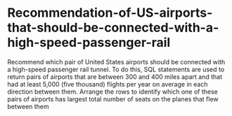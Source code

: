 # Recommendation-of-US-airports-that-should-be-connected-with-a-high-speed-passenger-rail 
Recommend which pair of United States airports should be connected with a high-speed
passenger rail tunnel. To do this, SQL  statements are used to return pairs of airports
that are between 300 and 400 miles apart and that had at least 5,000 (five thousand) flights per
year on average in each direction between them. Arrange the rows to identify which one of
these pairs of airports has largest total number of seats on the planes that flew between them
